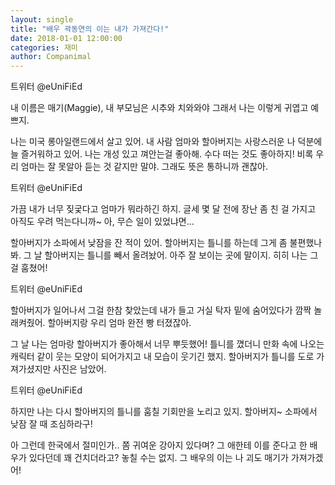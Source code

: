 ```yaml
---
layout: single
title: "배우 곽동연의 이는 내가 가져간다!"
date: 2018-01-01 12:00:00
categories: 재미
author: Companimal
---
```


트위터 @eUniFiEd

내 이름은 매기(Maggie), 내 부모님은 시추와 치와와야 그래서 나는 이렇게 귀엽고 예쁘지.

나는 미국 롱아일랜드에서 살고 있어. 내 사람 엄마와 할아버지는 사랑스러운 나 덕분에 늘 즐거워하고 있어. 나는 개성 있고 껴안는걸 좋아해. 수다 떠는 것도 좋아하지! 비록 우리 엄마는 잘 못알아 듣는 것 같지만 말야. 그래도 뜻은 통하니까 괜찮아.

트위터 @eUniFiEd

가끔 내가 너무 짖궃다고 엄마가 뭐라하긴 하지. 글세 몇 달 전에 장난 좀 친 걸 가지고 아직도 우려 먹는다니까~ 아, 무슨 일이 있었냐면...

할아버지가 소파에서 낮잠을 잔 적이 있어. 할아버지는 틀니를 하는데 그게 좀 불편했나봐. 그 날 할아버지는 틀니를 빼서 올려놨어. 아주 잘 보이는 곳에 말이지. 히히 나는 그걸 훔쳤어!

트위터 @eUniFiEd

할아버지가 일어나서 그걸 한참 찾았는데 내가 들고 거실 탁자 밑에 숨어있다가 깜짝 놀래켜줬어. 할아버지랑 우리 엄마 완전 빵 터졌잖아.

그 날 나는 엄마랑 할아버지가 좋아해서 너무 뿌듯했어! 틀니를 꼈더니 만화 속에 나오는 캐릭터 같이 웃는 모양이 되어가지고 내 모습이 웃기긴 했지. 할아버지가 틀니를 도로 가져가셨지만 사진은 남았어.

트위터 @eUniFiEd

하지만 나는 다시 할아버지의 틀니를 훔칠 기회만을 노리고 있지. 할아버지~ 소파에서 낮잠 잘 때 조심하라구!

아 그런데 한국에서 절미인가.. 쫌 귀여운 강아지 있다며? 그 애한테 이를 준다고 한 배우가 있다던데 꽤 건치더라고? 놓칠 수는 없지. 그 배우의 이는 나 괴도 매기가 가져가겠어!
